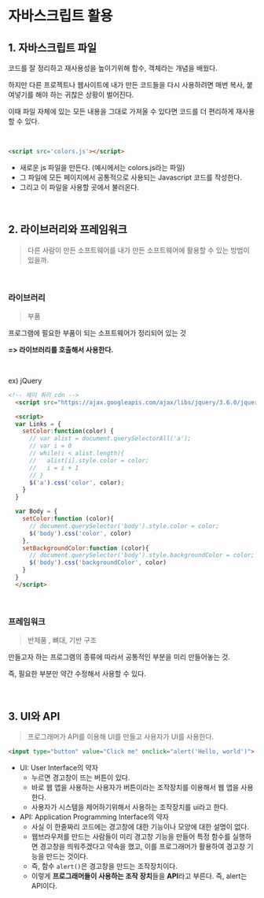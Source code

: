 # 자바스크립트 활용

## 1. 자바스크립트 파일

코드를 잘 정리하고 재사용성을 높이기위해 함수, 객체라는 개념을 배웠다.

하지만 다른 프로젝트나 웹사이트에 내가 만든 코드들을 다시 사용하려면 매번 복사, 붙여넣기를 해야 하는 귀찮은 상황이 벌어진다.

이때 파일 자체에 있는 모든 내용을 그대로 가져올 수 있다면 코드를 더 편리하게 재사용할 수 있다.

<br>

```html
<script src='colors.js'></script>
```

- 새로운 js 파일을 만든다.  (예시에서는 colors.js라는  파일) 
- 그 파일에 모든 페이지에서 공통적으로 사용되는 Javascript 코드를 작성한다.
- 그리고 이 파일을 사용할 곳에서 불러온다. 

<br>

## 2. 라이브러리와 프레임워크 

> 다른 사람이 만든 소프트웨어를 내가 만든 소프트웨어에 활용할 수 있는 방법이 있을까. 

<br>

### 라이브러리

>  부품

프로그램에 필요한 부품이 되는 소프트웨어가 정리되어 있는 것

**=> 라이브러리를 호출해서 사용한다.**

<br>

ex) jQuery

```html
<!-- 제이 쿼리 cdn -->
  <script src="https://ajax.googleapis.com/ajax/libs/jquery/3.6.0/jquery.min.js"></script>

  <script>
  var Links = {
    setColor:function(color) {
      // var alist = document.querySelectorAll('a');
      // var i = 0
      // while(i < alist.length){
      //   alist[i].style.color = color;
      //   i = i + 1
      // }
      $('a').css('color', color);
    }
  }

  var Body = {
    setColor:function (color){
      // document.querySelector('body').style.color = color;
      $('body').css('color', color)
    },
    setBackgroundColor:function (color){
      // document.querySelector('body').style.backgroundColor = color;
      $('body').css('backgroundColor', color)
    }
  }
  </script>
```

<br>

### 프레임워크

> 반제품 , 뼈대, 기반 구조

만들고자 하는 프로그램의 종류에 따라서 공통적인 부분을 미리 만들어놓는 것.

즉, 필요한 부분만 약간 수정해서 사용할 수 있다. 

<br>

## 3. UI와 API

> 프로그래머가 API를 이용해 UI를 만들고 사용자가 UI를 사용한다.

```html
<input type="button" value="Click me" onclick="alert('Hello, world')">
```

- UI:  User Interface의 약자
  - 누르면 경고창이 뜨는 버튼이 있다.
  - 바로 웹 앱을 사용하는 사용자가 버튼이라는 조작장치를 이용해서 웹 앱을 사용한다.
  - 사용자가 시스템을 제어하기위해서 사용하는 조작장치를 ui라고 한다. 
- API: Application Programming Interface의 약자 
  - 사실 이 한줄짜리 코드에는 경고창에 대한 기능이나 모양에 대한 설명이 없다.
  - 웹브라우저를 만드는 사람들이 미리 경고창 기능을 만들어 특정 함수를 실행하면 경고창을 띄워주겠다고 약속을 했고, 이를 프로그래머가 활용하여 경고창 기능을 만드는 것이다. 
  - 즉, 함수 `alert()`은 경고창을 만드는 조작장치이다.
  - 이렇게 **프로그래머들이 사용하는 조작 장치**들을 **API**라고 부른다. 즉, alert는 API이다.

<br>